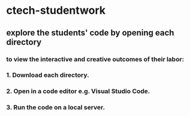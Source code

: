 # ctech-studentwork

## explore the students' code by opening each directory
### to view the interactive and creative outcomes of their labor:
### 1. Download each directory.
### 2. Open in a code editor e.g. Visual Studio Code.
### 3. Run the code on a local server.
